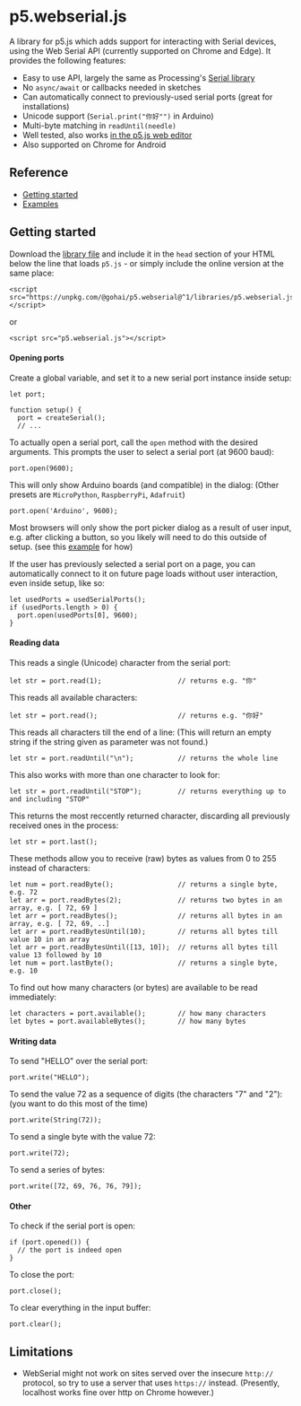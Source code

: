 # p5.webserial.js

A library for p5.js which adds support for interacting with Serial devices, using the Web Serial API (currently supported on Chrome and Edge). It provides the following features:

* Easy to use API, largely the same as Processing's [Serial library](https://processing.org/reference/libraries/serial/index.html)
* No `async/await` or callbacks needed in sketches
* Can automatically connect to previously-used serial ports (great for installations)
* Unicode support (`Serial.print("你好"")` in Arduino)
* Multi-byte matching in `readUntil(needle)`
* Well tested, also works [in the p5.js web editor](https://editor.p5js.org/gohai/sketches/X0XD9xvIR)
* Also supported on Chrome for Android

## Reference

- [Getting started](#getting-started)
- [Examples](examples/)

## Getting started

Download the [library file](https://github.com/gohai/p5.webserial/blob/main/libraries/p5.webserial.js) and include it in the `head` section of your HTML below the line that loads `p5.js` - or simply include the online version at the same place:

```
<script src="https://unpkg.com/@gohai/p5.webserial@^1/libraries/p5.webserial.js"></script>
```
or
```
<script src="p5.webserial.js"></script>
```

#### Opening ports

Create a global variable, and set it to a new serial port instance inside setup:

```
let port;

function setup() {
  port = createSerial();
  // ...
```

To actually open a serial port, call the `open` method with the desired arguments. This prompts the user to select a serial port (at 9600 baud):

```
port.open(9600);
```

This will only show Arduino boards (and compatible) in the dialog: (Other presets are `MicroPython`, `RaspberryPi`, `Adafruit`)

```
port.open('Arduino', 9600);
```

Most browsers will only show the port picker dialog as a result of user input, e.g. after clicking a button, so you likely will need to do this outside of setup. (see this [example](examples/basic/basic_p5js/sketch.js) for how)

If the user has previously selected a serial port on a page, you can automatically connect to it on future page loads without user interaction, even inside setup, like so:

```
let usedPorts = usedSerialPorts();
if (usedPorts.length > 0) {
  port.open(usedPorts[0], 9600);
}
```

#### Reading data

This reads a single (Unicode) character from the serial port:

```
let str = port.read(1);                   // returns e.g. "你"
```

This reads all available characters:

```
let str = port.read();                    // returns e.g. "你好"
```

This reads all characters till the end of a line: (This will return an empty string if the string given as parameter was not found.)

```
let str = port.readUntil("\n");           // returns the whole line
```

This also works with more than one character to look for:

```
let str = port.readUntil("STOP");         // returns everything up to and including "STOP"
```

This returns the most reccently returned character, discarding all previously received ones in the process:

```
let str = port.last();
```

These methods allow you to receive (raw) bytes as values from 0 to 255 instead of characters:

```
let num = port.readByte();                // returns a single byte, e.g. 72
let arr = port.readBytes(2);              // returns two bytes in an array, e.g. [ 72, 69 ]
let arr = port.readBytes();               // returns all bytes in an array, e.g. [ 72, 69, ..]
let arr = port.readBytesUntil(10);        // returns all bytes till value 10 in an array
let arr = port.readBytesUntil([13, 10]);  // returns all bytes till value 13 followed by 10
let num = port.lastByte();                // returns a single byte, e.g. 10
```

To find out how many characters (or bytes) are available to be read immediately:

```
let characters = port.available();        // how many characters
let bytes = port.availableBytes();        // how many bytes
```

#### Writing data

To send "HELLO" over the serial port:

```
port.write("HELLO");
```

To send the value 72 as a sequence of digits (the characters "7" and "2"): (you want to do this most of the time)

```
port.write(String(72));
```

To send a single byte with the value 72:

```
port.write(72);
```

To send a series of bytes:

```
port.write([72, 69, 76, 76, 79]);
```

#### Other

To check if the serial port is open:

```
if (port.opened()) {
  // the port is indeed open
}
```

To close the port:

```
port.close();
```

To clear everything in the input buffer:

```
port.clear();
```

## Limitations

- WebSerial might not work on sites served over the insecure `http://` protocol, so try to use a server that uses `https://` instead. (Presently, localhost works fine over http on Chrome however.)
